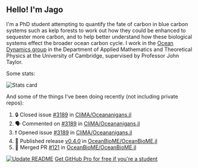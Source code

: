 ## Hello! I'm Jago

I'm a PhD student attempting to quantify the fate of carbon in blue carbon systems such as kelp forests to work out how they could be enhanced to sequester more carbon, and to help better understand how these biological systems effect the broader ocean carbon cycle. I work in the <a href="https://www.damtp.cam.ac.uk/user/jrt51/" class="emph">Ocean Dynamics group</a> in the Department of Applied Mathematics and Theoretical Physics at the University of Cambridge, supervised by Professor John Taylor.

Some stats:
<!--
![](https://raw.githubusercontent.com/jagoosw/jagoosw/main/profile-summary-card-output/nord_dark/0-profile-details.svg)
![](https://raw.githubusercontent.com/jagoosw/jagoosw/main/profile-summary-card-output/nord_dark/3-stats.svg)
![](https://raw.githubusercontent.com/jagoosw/jagoosw/main/profile-summary-card-output/nord_dark/4-productive-time.svg)
-->
![Stats card](https://github-readme-stats.vercel.app/api?username=jagoosw&count_private=true&show_icons=true&theme=transparent&hide_title=true)

And some of the things I've been doing recently (not including private repos):
<!--START_SECTION:activity-->
1. 🔒 Closed issue [#3189](https://github.com/CliMA/Oceananigans.jl/issues/3189) in [CliMA/Oceananigans.jl](https://github.com/CliMA/Oceananigans.jl)
2. 🗣 Commented on [#3189](https://github.com/CliMA/Oceananigans.jl/issues/3189#issuecomment-1638382659) in [CliMA/Oceananigans.jl](https://github.com/CliMA/Oceananigans.jl)
3. ❗ Opened issue [#3189](https://github.com/CliMA/Oceananigans.jl/issues/3189) in [CliMA/Oceananigans.jl](https://github.com/CliMA/Oceananigans.jl)
4. 🚀 Published release [v0.4.0](https://github.com/OceanBioME/OceanBioME.jl/releases/tag/v0.4.0) in [OceanBioME/OceanBioME.jl](https://github.com/OceanBioME/OceanBioME.jl)
5. 🎉 Merged PR [#121](https://github.com/OceanBioME/OceanBioME.jl/pull/121) in [OceanBioME/OceanBioME.jl](https://github.com/OceanBioME/OceanBioME.jl)
<!--END_SECTION:activity-->


[![Update README](https://github.com/jagoosw/jagoosw/actions/workflows/update-readme.yml/badge.svg)](https://github.com/jagoosw/jagoosw/actions/workflows/update-readme.yml)
[Get GitHub Pro for free if you're a student](https://education.github.com/pack)

